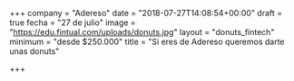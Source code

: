 +++
company = "Adereso"
date = "2018-07-27T14:08:54+00:00"
draft = true
fecha = "27 de julio"
image = "https://edu.fintual.com/uploads/donuts.jpg"
layout = "donuts_fintech"
minimum = "desde $250.000"
title = "Si eres de Adereso queremos darte unas donuts"

+++
